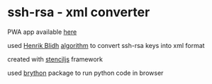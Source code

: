 # ssh-rsa - xml converter

PWA app available [here](https://ssh-rsa-to-xml.firebaseapp.com)

used [Henrik Blidh](https://gist.github.com/hbldh) [algorithm](https://gist.github.com/hbldh/1c99de93987cad0fe0b59983132b9f3c) to convert ssh-rsa keys into xml format

created with [stenciljs](https://stenciljs.com/) framework

used [brython](https://github.com/brython-dev/brython) package to run python code in browser
